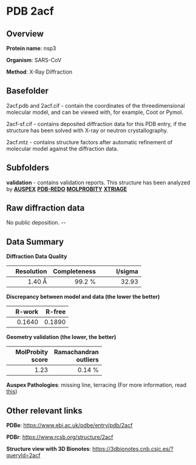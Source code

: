 # PDB 2acf

## Overview

**Protein name**: nsp3

**Organism**: SARS-CoV

**Method**: X-Ray Diffraction

## Basefolder

2acf.pdb and 2acf.cif - contain the coordinates of the threedimensional molecular model, and can be viewed with, for example, Coot or Pymol.

2acf-sf.cif - contains deposited diffraction data for this PDB entry, if the structure has been solved with X-ray or neutron crystallography.

2acf.mtz - contains structure factors after automatic refinement of molecular model against the diffraction data.

## Subfolders





**validation** - contains validation reports. This structure has been analyzed by [**AUSPEX**](https://github.com/thorn-lab/coronavirus_structural_task_force/tree/master/pdb/nsp3/SARS-CoV/2acf/validation/auspex) [**PDB-REDO**](https://github.com/thorn-lab/coronavirus_structural_task_force/tree/master/pdb/nsp3/SARS-CoV/2acf/validation/pdb-redo) [**MOLPROBITY**](https://github.com/thorn-lab/coronavirus_structural_task_force/tree/master/pdb/nsp3/SARS-CoV/2acf/validation/molprobity) [**XTRIAGE**](https://github.com/thorn-lab/coronavirus_structural_task_force/blob/master/pdb/nsp3/SARS-CoV/2acf/validation/Xtriage_output.log) 

## Raw diffraction data

No public deposition. --<br> 

## Data Summary
**Diffraction Data Quality**

|   | Resolution | Completeness| I/sigma |
|---|-------------:|----------------:|--------------:|
|   |1.40 Å|99.2  %|<img width=50/>32.93|

**Discrepancy between model and data (the lower the better)**

|   | **R-work**| **R-free**   
|---|-------------:|----------------:|           
||  0.1640|  0.1890|

**Geometry validation (the lower, the better)**

|   |**MolProbity<br>score**| **Ramachandran<br>outliers** 
|---|-------------:|----------------:|
||  1.23|  0.14 %|

**Auspex Pathologies**: missing line, terracing (For more information, read [this](https://github.com/thorn-lab/coronavirus_structural_task_force/blob/master/pdb/nsp3/SARS-CoV/2acf/validation/auspex/2acf_auspex_comments.txt))

 



## Other relevant links 
**PDBe**:  https://www.ebi.ac.uk/pdbe/entry/pdb/2acf
 
**PDBr**: https://www.rcsb.org/structure/2acf 

**Structure view with 3D Bionotes**: https://3dbionotes.cnb.csic.es/?queryId=2acf


